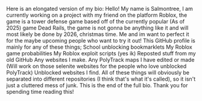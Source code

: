 Here is an elongated version of my bio:
Hello! My name is Salmontree, I am currently working on a project with my friend on the platform Roblox, the game is a tower defense game based off of the currently popular (As of 2025) game Dead Rails, the game is not gonna be anything like it and will most likely be done by 2026, christmas time. Me and im want to perfect it for the maybe upcoming people who want to try it out! This GitHub profile is mainly for any of these things;
School unblocking bookmarklets
My Roblox game probabilities
My Roblox exploit scripts (yes ik)
Reposted stuff from my old GitHub
Any websites I make.
Any PolyTrack maps I have edited or made (Will work on those selenite websites for the people who love unblocked PolyTrack)
Unblocked websites I find.
All of these things will obviously be separated into different repositories (I think that's what it's called), so it isn't just a cluttered mess of junk.
This is the end of the full bio. Thank you for spending time reading this!
